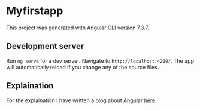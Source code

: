 # Myfirstapp

This project was generated with [Angular CLI](https://github.com/angular/angular-cli) version 7.3.7.

## Development server

Run `ng serve` for a dev server. Navigate to `http://localhost:4200/`. The app will automatically reload if you change any of the source files.

## Explaination
For the explaination I have written a blog about Angular <a href="https://medium.com/@amirmustafaofficial/angular-5-and-6-15e4e2c44042" target="_blank">here</a>.
